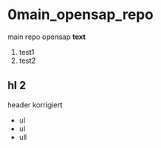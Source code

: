 # 0main_opensap_repo
main repo opensap
**text**

1. test1
2. test2


## hl 2
header korrigiert

* ul
* ul
* ull


